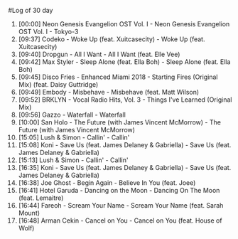 #Log of 30 day

1. [00:00] Neon Genesis Evangelion OST Vol. I - Neon Genesis Evangelion OST Vol. I - Tokyo-3
1. [09:37] Codeko - Woke Up (feat. Xuitcasecity) - Woke Up (feat. Xuitcasecity)
1. [09:40] Dropgun - All I Want - All I Want (feat. Elle Vee)
1. [09:42] Max Styler - Sleep Alone (feat. Ella Boh) - Sleep Alone (feat. Ella Boh)
1. [09:45] Disco Fries - Enhanced Miami 2018 - Starting Fires (Original Mix) (feat. Daisy Guttridge)
1. [09:49] Embody - Misbehave - Misbehave (feat. Matt Wilson)
1. [09:52] BRKLYN - Vocal Radio Hits, Vol. 3 - Things I've Learned (Original Mix)
1. [09:56] Gazzo - Waterfall - Waterfall
1. [10:00] San Holo - The Future (with James Vincent McMorrow) - The Future (with James Vincent McMorrow)
1. [15:05] Lush & Simon - Callin' - Callin'
1. [15:08] Koni - Save Us (feat. James Delaney & Gabriella) - Save Us (feat. James Delaney & Gabriella)
1. [15:13] Lush & Simon - Callin' - Callin'
1. [16:35] Koni - Save Us (feat. James Delaney & Gabriella) - Save Us (feat. James Delaney & Gabriella)
1. [16:38] Joe Ghost - Begin Again - Believe In You (feat. Joee)
1. [16:41] Hotel Garuda - Dancing on the Moon - Dancing On The Moon (feat. Lemaitre)
1. [16:44] Fareoh - Scream Your Name - Scream Your Name (feat. Sarah Mount)
1. [16:48] Arman Cekin - Cancel on You - Cancel on You (feat. House of Wolf)
